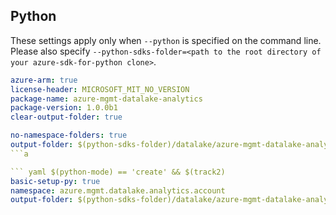 ## Python

These settings apply only when `--python` is specified on the command line.
Please also specify `--python-sdks-folder=<path to the root directory of your azure-sdk-for-python clone>`.

``` yaml $(track2)
azure-arm: true
license-header: MICROSOFT_MIT_NO_VERSION
package-name: azure-mgmt-datalake-analytics
package-version: 1.0.0b1
clear-output-folder: true
```

``` yaml $(python-mode) == 'update' && $(track2)
no-namespace-folders: true
output-folder: $(python-sdks-folder)/datalake/azure-mgmt-datalake-analytics/azure/mgmt/datalake/account
```a

``` yaml $(python-mode) == 'create' && $(track2)
basic-setup-py: true
namespace: azure.mgmt.datalake.analytics.account
output-folder: $(python-sdks-folder)/datalake/azure-mgmt-datalake-analytics
```
